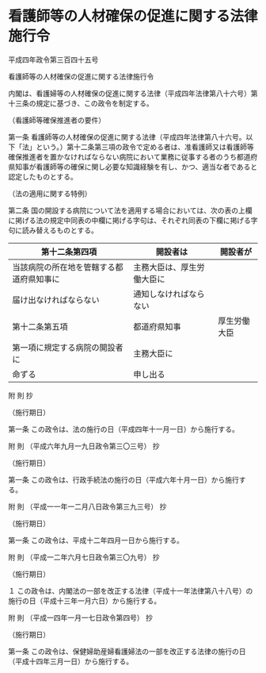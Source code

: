 # 看護師等の人材確保の促進に関する法律施行令

平成四年政令第三百四十五号

看護師等の人材確保の促進に関する法律施行令

内閣は、看護婦等の人材確保の促進に関する法律（平成四年法律第八十六号）第十三条の規定に基づき、この政令を制定する。

（看護師等確保推進者の要件）

第一条 看護師等の人材確保の促進に関する法律（平成四年法律第八十六号。以下「法」という。）第十二条第三項の政令で定める者は、准看護師又は看護師等確保推進者を置かなければならない病院において業務に従事する者のうち都道府県知事が看護師等の確保に関し必要な知識経験を有し、かつ、適当な者であると認定したものとする。

（法の適用に関する特例）

第二条 国の開設する病院について法を適用する場合においては、次の表の上欄に掲げる法の規定中同表の中欄に掲げる字句は、それぞれ同表の下欄に掲げる字句に読み替えるものとする。

第十二条第四項 | 開設者は | 開設者が  
---|---|---  
当該病院の所在地を管轄する都道府県知事に | 主務大臣は、厚生労働大臣に  
届け出なければならない | 通知しなければならない  
第十二条第五項 | 都道府県知事 | 厚生労働大臣  
第一項に規定する病院の開設者に | 主務大臣に  
命ずる | 申し出る  
  
附 則 抄

（施行期日）

第一条 この政令は、法の施行の日（平成四年十一月一日）から施行する。

附 則 （平成六年九月一九日政令第三〇三号） 抄

（施行期日）

第一条 この政令は、行政手続法の施行の日（平成六年十月一日）から施行する。

附 則 （平成一一年一二月八日政令第三九三号） 抄

（施行期日）

第一条 この政令は、平成十二年四月一日から施行する。

附 則 （平成一二年六月七日政令第三〇九号） 抄

（施行期日）

１ この政令は、内閣法の一部を改正する法律（平成十一年法律第八十八号）の施行の日（平成十三年一月六日）から施行する。

附 則 （平成一四年一月一七日政令第四号） 抄

（施行期日）

第一条 この政令は、保健婦助産婦看護婦法の一部を改正する法律の施行の日（平成十四年三月一日）から施行する。
